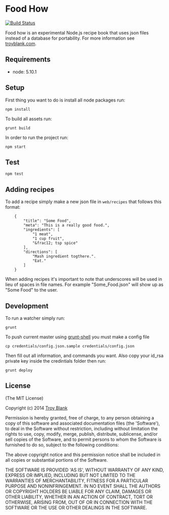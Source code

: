 # Food How

[![Build Status](https://travis-ci.org/troyblank/foodhow.svg?branch=master)](https://travis-ci.org/troyblank/foodhow)

Food how is an experimental Node.js recipe book that uses json files instead of a database for portability. For more information see [troyblank.com](http://troyblank.com/#portfolio:/specimens/2014/foodHow/ "Food How").

## Requirements

* node: 5.10.1

## Setup
First thing you want to do is install all node packages run:

    npm install

To build all assets run:

    grunt build

In order to run the project run:

    npm start
    
## Test

    npm test

## Adding recipes

To add a recipe simply make a new json file in ```web/recipes``` that follows this format:

        {
            "title": "Some Food",
            "meta": "This is a really good food.",
            "ingredients": [
                "1 meat",
                "1 cup fruit",
                "&frac12; tsp spice"
            ],
            "directions": [
                "Mash ingredient togthere.".
                "Eat."
            ]
        }

When adding recipes it's important to note that underscores will be used in lieu of spaces in file names. For example "Some_Food.json" will show up as "Some Food" to the user.

## Development

To run a watcher simply run:

    grunt
    
To push current master using [grunt-shell](https://www.npmjs.com/package/grunt-shell) you must make a config file

    cp credentials/config.json.sample credentials/config.json
    
Then fill out all information, and commands you want. Also copy your id_rsa private key inside the credintials folder then run:

    grunt deploy

## License

(The MIT License)

Copyright (c) 2014 [Troy Blank](http://www.troyblank.com/#mainNavContent:/contact/ "Troy Blank")

Permission is hereby granted, free of charge, to any person obtaining
a copy of this software and associated documentation files (the
'Software'), to deal in the Software without restriction, including
without limitation the rights to use, copy, modify, merge, publish,
distribute, sublicense, and/or sell copies of the Software, and to
permit persons to whom the Software is furnished to do so, subject to
the following conditions:

The above copyright notice and this permission notice shall be
included in all copies or substantial portions of the Software.

THE SOFTWARE IS PROVIDED 'AS IS', WITHOUT WARRANTY OF ANY KIND,
EXPRESS OR IMPLIED, INCLUDING BUT NOT LIMITED TO THE WARRANTIES OF
MERCHANTABILITY, FITNESS FOR A PARTICULAR PURPOSE AND NONINFRINGEMENT.
IN NO EVENT SHALL THE AUTHORS OR COPYRIGHT HOLDERS BE LIABLE FOR ANY
CLAIM, DAMAGES OR OTHER LIABILITY, WHETHER IN AN ACTION OF CONTRACT,
TORT OR OTHERWISE, ARISING FROM, OUT OF OR IN CONNECTION WITH THE
SOFTWARE OR THE USE OR OTHER DEALINGS IN THE SOFTWARE.
